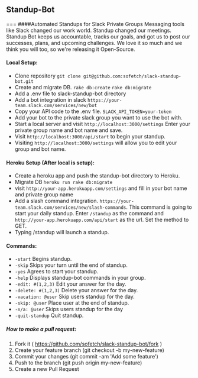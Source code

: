 ## Standup-Bot

===
####Automated Standups for Slack Private Groups
Messaging tools like Slack changed our work world. Standup changed our meetings. Standup Bot keeps us accountable, tracks our goals, and got us to post our successes, plans, and upcoming challenges. We love it so much and we think you will too, so we're releasing it Open-Source.

#### Local Setup:
  * Clone repository `git clone git@github.com:sofetch/slack-standup-bot.git`
  * Create and migrate DB.  `rake db:create` `rake db:migrate`
  * Add a .env file to slack-standup-bot directory
  * Add a bot integration in slack `https://your-team.slack.com/services/new/bot`
  * Copy your API code to the .env file.  `SLACK_API_TOKEN=your-token`
  * Add your bot to the private slack group you want to use the bot with.
  * Start a local server and visit `http://localhost:3000/settings`  Enter your private group name and bot name and save.
  * Visit `http://localhost:3000/api/start` to begin your standup.
  * Visiting `http://localhost:3000/settings` will allow you to edit your group and bot name.


#### Heroku Setup (After local is setup):
  * Create a heroku app and push the standup-bot directory to Heroku.
  * Migrate DB `heroku run rake db:migrate`
  * visit `http://your-app.herokuapp.com/settings` and fill in your bot name and private group name
  * Add a slash command integration. `https://your-team.slack.com/services/new/slash-commands`. This command is going to start your daily standup.  Enter `/standup` as the command and `http://your-app.herokuapp.com/api/start` as the url.  Set the method to GET.
  * Typing /standup will launch a standup.


#### Commands:
  * `-start` Begins standup.
  * `-skip`  Skips your turn until the end of standup.
  * `-yes`   Agrees to start your standup.
  * `-help`  Displays standup-bot commands in your group.
  * `-edit: #(1,2,3)` Edit your answer for the day.
  * `-delete: #(1,2,3)` Delete your answer for the day.
  * `-vacation: @user`  Skip users standup for the day.
  * `-skip: @user`  Place user at the end of standup.
  * `-n/a: @user`   Skips users standup for the day
  * `-quit-standup` Quit standup.


##### How to make a pull request:

1. Fork it ( https://github.com/sofetch/slack-standup-bot/fork )
2. Create your feature branch (git checkout -b my-new-feature)
3. Commit your changes (git commit -am 'Add some feature')
4. Push to the branch (git push origin my-new-feature)
5. Create a new Pull Request
